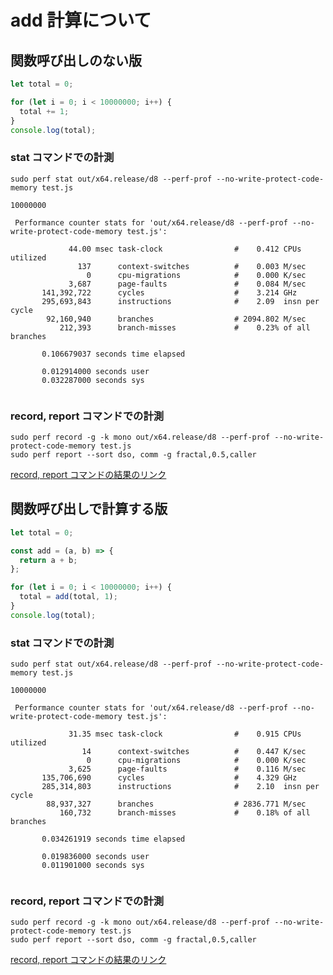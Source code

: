 # add 計算について

## 関数呼び出しのない版

```javascript
let total = 0;

for (let i = 0; i < 10000000; i++) {
  total += 1;
}
console.log(total);
```

### stat コマンドでの計測

```shell
sudo perf stat out/x64.release/d8 --perf-prof --no-write-protect-code-memory test.js
```

```shell
10000000

 Performance counter stats for 'out/x64.release/d8 --perf-prof --no-write-protect-code-memory test.js':

             44.00 msec task-clock                #    0.412 CPUs utilized
               137      context-switches          #    0.003 M/sec
                 0      cpu-migrations            #    0.000 K/sec
             3,687      page-faults               #    0.084 M/sec
       141,392,722      cycles                    #    3.214 GHz
       295,693,843      instructions              #    2.09  insn per cycle
        92,160,940      branches                  # 2094.802 M/sec
           212,393      branch-misses             #    0.23% of all branches

       0.106679037 seconds time elapsed

       0.012914000 seconds user
       0.032287000 seconds sys


```

### record, report コマンドでの計測

```shell
sudo perf record -g -k mono out/x64.release/d8 --perf-prof --no-write-protect-code-memory test.js
sudo perf report --sort dso, comm -g fractal,0.5,caller
```

[record, report コマンドの結果のリンク](https://github.com/UMASHIBA1/v8-perf-report/tree/main/add-test/no-func-add-perf-report.txt)

## 関数呼び出しで計算する版

```javascript
let total = 0;

const add = (a, b) => {
  return a + b;
};

for (let i = 0; i < 10000000; i++) {
  total = add(total, 1);
}
console.log(total);
```

### stat コマンドでの計測

```shell
sudo perf stat out/x64.release/d8 --perf-prof --no-write-protect-code-memory test.js
```

```shell
10000000

 Performance counter stats for 'out/x64.release/d8 --perf-prof --no-write-protect-code-memory test.js':

             31.35 msec task-clock                #    0.915 CPUs utilized
                14      context-switches          #    0.447 K/sec
                 0      cpu-migrations            #    0.000 K/sec
             3,625      page-faults               #    0.116 M/sec
       135,706,690      cycles                    #    4.329 GHz
       285,314,803      instructions              #    2.10  insn per cycle
        88,937,327      branches                  # 2836.771 M/sec
           160,732      branch-misses             #    0.18% of all branches

       0.034261919 seconds time elapsed

       0.019836000 seconds user
       0.011901000 seconds sys


```

### record, report コマンドでの計測

```shell
sudo perf record -g -k mono out/x64.release/d8 --perf-prof --no-write-protect-code-memory test.js
sudo perf report --sort dso, comm -g fractal,0.5,caller
```

[record, report コマンドの結果のリンク](https://github.com/UMASHIBA1/v8-perf-report/tree/main/add-test/call-func-add-perf-report.txt)

